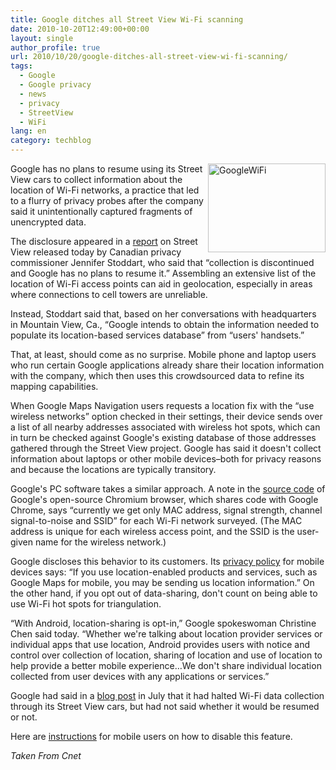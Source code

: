 ```yaml
---
title: Google ditches all Street View Wi-Fi scanning
date: 2010-10-20T12:49:00+00:00
layout: single
author_profile: true
url: 2010/10/20/google-ditches-all-street-view-wi-fi-scanning/
tags:
  - Google
  - Google privacy
  - news
  - privacy
  - StreetView
  - WiFi
lang: en
category: techblog
---
```

[<img title="GoogleWiFi" border="0" alt="GoogleWiFi" align="right" src="http://lh3.ggpht.com/_vaUVXcmC3OI/TL7eS-1pEzI/AAAAAAAACyI/PT4zfOk_N4w/GoogleWiFi_thumb%5B1%5D.jpg?imgmax=800" width="188" height="142" />](http://lh5.ggpht.com/_vaUVXcmC3OI/TL7eRHeWY-I/AAAAAAAACyE/TrjozHFk5js/s1600-h/GoogleWiFi%5B3%5D.jpg)Google has no plans to resume using its Street View cars to collect information about the location of Wi-Fi networks, a practice that led to a flurry of privacy probes after the company said it unintentionally captured fragments of unencrypted data.

The disclosure appeared in a [report](http://www.priv.gc.ca/media/nr-c/2010/let_101019_e.cfm) on Street View released today by Canadian privacy commissioner Jennifer Stoddart, who said that “collection is discontinued and Google has no plans to resume it.” Assembling an extensive list of the location of Wi-Fi access points can aid in geolocation, especially in areas where connections to cell towers are unreliable.

Instead, Stoddart said that, based on her conversations with headquarters in Mountain View, Ca., “Google intends to obtain the information needed to populate its location-based services database” from “users' handsets.”

That, at least, should come as no surprise. Mobile phone and laptop users who run certain Google applications already share their location information with the company, which then uses this crowdsourced data to refine its mapping capabilities.

When Google Maps Navigation users requests a location fix with the “use wireless networks” option checked in their settings, their device sends over a list of all nearby addresses associated with wireless hot spots, which can in turn be checked against Google's existing database of those addresses gathered through the Street View project. Google has said it doesn't collect information about laptops or other mobile devices&#8211;both for privacy reasons and because the locations are typically transitory.

Google's PC software takes a similar approach. A note in the [source code](http://src.chromium.org/svn/trunk/src/chrome/browser/geolocation/wifi_data_provider_mac.cc) of Google's open-source Chromium browser, which shares code with Google Chrome, says “currently we get only MAC address, signal strength, channel signal-to-noise and SSID” for each Wi-Fi network surveyed. (The MAC address is unique for each wireless access point, and the SSID is the user-given name for the wireless network.)

Google discloses this behavior to its customers. Its [privacy policy](http://www.google.com/mobile/privacy.html) for mobile devices says: “If you use location-enabled products and services, such as Google Maps for mobile, you may be sending us location information.” On the other hand, if you opt out of data-sharing, don't count on being able to use Wi-Fi hot spots for triangulation.

“With Android, location-sharing is opt-in,” Google spokeswoman Christine Chen said today. “Whether we're talking about location provider services or individual apps that use location, Android provides users with notice and control over collection of location, sharing of location and use of location to help provide a better mobile experience…We don't share individual location collected from user devices with any applications or services.”

Google had said in a [blog post](http://google-latlong.blogspot.com/2010/07/street-view-driving-update.html) in July that it had halted Wi-Fi data collection through its Street View cars, but had not said whether it would be resumed or not.

Here are [instructions](http://www.google.com/support/mobile/bin/answer.py?hl=en&answer=81875) for mobile users on how to disable this feature.

_Taken From Cnet_